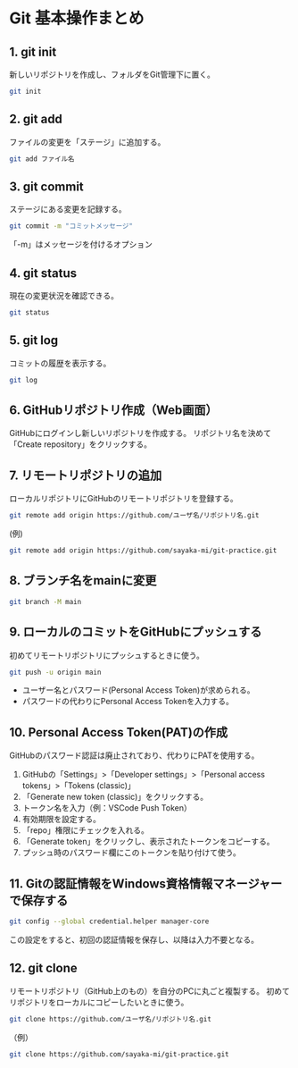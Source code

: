 # Git 基本操作まとめ

## 1. git init
新しいリポジトリを作成し、フォルダをGit管理下に置く。
```bash
git init
```

## 2. git add
ファイルの変更を「ステージ」に追加する。
```bash
git add ファイル名
```

## 3. git commit
ステージにある変更を記録する。
```bash
git commit -m "コミットメッセージ"
```
「-m」はメッセージを付けるオプション

## 4. git status
現在の変更状況を確認できる。
```bash
git status
```

## 5. git log
コミットの履歴を表示する。
```bash
git log
```
## 6. GitHubリポジトリ作成（Web画面）
GitHubにログインし新しいリポジトリを作成する。
リポジトリ名を決めて「Create repository」をクリックする。

## 7. リモートリポジトリの追加
ローカルリポジトリにGitHubのリモートリポジトリを登録する。
```bash
git remote add origin https://github.com/ユーザ名/リポジトリ名.git
```
(例)
```bash
git remote add origin https://github.com/sayaka-mi/git-practice.git
```

## 8. ブランチ名をmainに変更
```bash
git branch -M main
```

## 9. ローカルのコミットをGitHubにプッシュする
初めてリモートリポジトリにプッシュするときに使う。
```bash
git push -u origin main
```
- ユーザー名とパスワード(Personal Access Token)が求められる。
- パスワードの代わりにPersonal Access Tokenを入力する。

## 10. Personal Access Token(PAT)の作成
GitHubのパスワード認証は廃止されており、代わりにPATを使用する。
1. GitHubの「Settings」>「Developer settings」>「Personal access tokens」>「Tokens (classic)」
2. 「Generate new token (classic)」をクリックする。
3. トークン名を入力（例：VSCode Push Token）
4. 有効期限を設定する。
5. 「repo」権限にチェックを入れる。
6. 「Generate token」をクリックし、表示されたトークンをコピーする。
7. プッシュ時のパスワード欄にこのトークンを貼り付けて使う。

## 11. Gitの認証情報をWindows資格情報マネージャーで保存する
```bash
git config --global credential.helper manager-core
```
この設定をすると、初回の認証情報を保存し、以降は入力不要となる。

## 12. git clone
リモートリポジトリ（GitHub上のもの）を自分のPCに丸ごと複製する。
初めてリポジトリをローカルにコピーしたいときに使う。
```bash
git clone https://github.com/ユーザ名/リポジトリ名.git
```
（例）
```bash
git clone https://github.com/sayaka-mi/git-practice.git
```